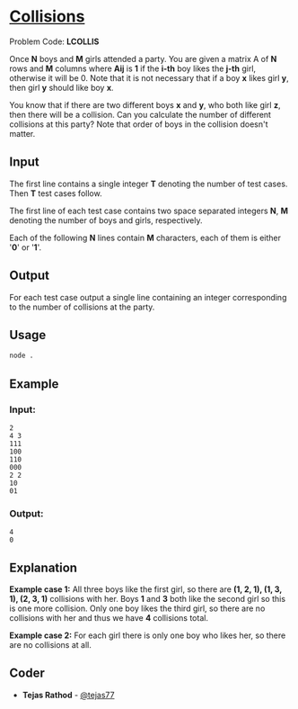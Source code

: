 
# [Collisions](https://www.codechef.com/problems/LCOLLIS)
Problem Code: **LCOLLIS**

Once **N** boys and **M** girls attended a party. You are given a matrix A of **N** rows and **M** columns where **Aij** is **1** if the **i-th** boy likes the **j-th** girl, otherwise it will be 0. Note that it is not necessary that if a boy **x** likes girl **y**, then girl **y** should like boy **x**.

You know that if there are two different boys **x** and **y**, who both like girl **z**, then there will be a collision. Can you calculate the number of different collisions at this party? Note that order of boys in the collision doesn't matter.

## Input

The first line contains a single integer **T** denoting the number of test cases. Then **T** test cases follow.

The first line of each test case contains two space separated integers **N**, **M** denoting the number of boys and girls, respectively.

Each of the following **N** lines contain **M** characters, each of them is either '**0**' or '**1**'.

## Output

For each test case output a single line containing an integer corresponding to the number of collisions at the party.

## Usage
```sh
node .
```
## Example
### Input:
```
2
4 3
111
100
110
000
2 2
10
01
```
### Output:
```
4
0
```
## Explanation

**Example case 1:** All three boys like the first girl, so there are **(1, 2, 1), (1, 3, 1), (2, 3, 1)** collisions with her. Boys **1** and **3** both like the second girl so this is one more collision. Only one boy likes the third girl, so there are no collisions with her and thus we have **4** collisions total.

**Example case 2:** For each girl there is only one boy who likes her, so there are no collisions at all.

## Coder

* **Tejas Rathod** - [@tejas77](https://github.com/tejas77)
